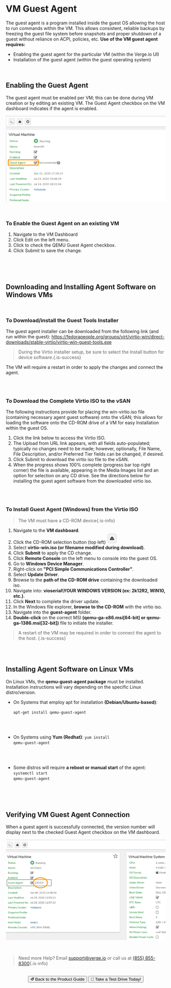 

# VM Guest Agent
The guest agent is a program installed inside the guest OS allowing the host to run commands within the VM. This allows consistent, reliable backups by freezing the guest file system before snapshots and proper shutdown of a guest without reliance on ACPI, policies, etc.
**Use of the VM guest agent requires:**

   - Enabling the guest agent for the particular VM (within the Verge.io UI)
- Installation of the guest agent (within the guest operating system)

<br>


## Enabling the Guest Agent
The guest agent must be enabled per VM; this can be done during VM creation or by editing an existing VM.  The Guest Agent checkbox on the VM dashboard indicates if the agent is enabled.

![agent-enabled-notconnected.png](/public/userguide-sshots/agent-enabled-notconnected.png)


<br>

### To Enable the Guest Agent on an existing VM
1. Navigate to the VM Dashboard
2. Click Edit on the left menu.
3. Click to check the QEMU Guest Agent checkbox.
4. Click Submit to save the change.


<br>
<br>
<br>


## Downloading and Installing Agent Software on Windows VMs
<br>

### To Download/install the Guest Tools Installer
The guest agent installer can be downloaded from the following link (and run within the guest): <a href="https://fedorapeople.org/groups/virt/virtio-win/direct-downloads/stable-virtio/virtio-win-guest-tools.exe" target="_blank">https://fedorapeople.org/groups/virt/virtio-win/direct-downloads/stable-virtio/virtio-win-guest-tools.exe</a>
> During the Virtio installer setup, be sure to select the Install button for device software.{.is-success}

The VM will require a restart in order to apply the changes and connect the agent.

<br>
<br>

### To Download the Complete Virtio ISO to the vSAN
The following instructions provide for placing the win-virtio.iso file (containing necessary agent guest software) onto the vSAN; this allows for loading the software onto the CD-ROM drive of a VM for easy Installation within the guest OS.
1. Click the link below to access the Virtio ISO.
2. The Upload from URL link appears, with all fields auto-populated; typically no changes need to be made; however, optionally, File Name, File Description, and/or Preferred Tier fields can be changed, if desired.
3. Click Submit to download the virtio iso file to the vSAN.
4. When the progress shows 100% complete (progress bar top right corner) the file is available, appearing in the Media Images list and an option for selection on any CD drive.
See the directions below for installing the guest agent software from the downloaded virtio iso.

<br>
<br>

### To Install Guest Agent (Windows) from the Virtio ISO
> The VM must have a CD-ROM device{.is-info}

1. Navigate to the **VM dashboard**.
2. Click the CD-ROM selection button (top left)
![fa-eject.png](/public/userguide-sshots/fa-eject.png)
3. Select **virtio-win.iso (or filename modified during download)**.
4. Click **Submit** to apply the CD change.
5. Click **Remote Console** on the left menu to console into the guest OS.
6. Go to **Windows Device Manager**.
7. Right-click on **"PCI Simple Communications Controller"**.
8. Select **Update Driver**.
9. Browse to the **path of the CD-ROM drive** containing the downloaded iso.
10. Navigate into: **vioserial\YOUR WINDOWS VERSION (ex: 2k12R2, WIN10, etc.)**.
11. Click **Next** to complete the driver update.
12. In the Windows file explorer, **browse to the CD-ROM** with the virtio iso.
13. Navigate into the **guest-agent** folder.
14. **Double-click** on the correct MSI **(qemu-ga-x86.msi[64-bit] or qemu-ga-1386.msi[32-bit])** file to initiate the installer.
> A restart of the VM may be required in order to connect the agent to the host. {.is-success}

<br>
<br>


## Installing Agent Software on Linux VMs
On Linux VMs, the **qemu-guest-agent package** must be installed. Installation instructions will vary depending on the specific Linux distro/version.


- On Systems that employ apt for installation **(Debian/Ubuntu-based)**:

    <code>apt-get install qemu-guest-agent</code>
    
    <br>
    <br>
    

- On Systems using **Yum (Redhat)**:
    <code>yum install qemu-guest-agent</code>
  
  <br>
  <br>
  
- Some distros will require **a reboot or manual start** of the agent:
        <code>systemctl start qemu-guest-agent</code>


<br>
<br>
<br>


## Verifying VM Guest Agent Connection
When a guest agent is successfully connected, the version number will display next to the checked Guest Agent checkbox on the VM dashboard.

![agent-connected-version.png](/public/userguide-sshots/agent-connected-version.png)

<br>   


> Need more Help? Email <a href="mailto:support@verge.io?subject=Support Inquiry" target="_blank" rel="noopener noreferrer">support@verge.io</a> or call us at <a href="tel:+855-855-8300">(855) 855-8300</a>{.is-info}

<br>

<div style="text-align:center; margin-bottom:5px">
  <a href="../ProductGuide/menu"><button class="button-grey"><b>↺</b> Back to the Product Guide</button></a>
  <a href="https://www.verge.io/test-drive#Demo-Section"><button class="button-cta">🚗 Take a Test Drive Today!</button></a>
</div>